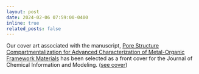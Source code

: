 ```yaml
---
layout: post
date: 2024-02-06 07:59:00-0400
inline: true
related_posts: false
---
```


Our cover art associated with the manuscript, [Pore Structure Compartmentalization for Advanced Characterization of Metal-Organic Framework Materials](https://pubs.acs.org/doi/10.1021/acs.jcim.3c01872) has been selected as a front cover for the Journal of Chemical Information and Modeling. ([see cover](https://pubs.acs.org/toc/jcisd8/64/8))
